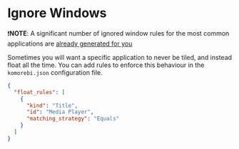 # Ignore Windows

❗️**NOTE**: A significant number of ignored window rules for the most common
applications are [already generated for
you](https://github.com/LGUG2Z/komorebi-application-specific-configuration)

Sometimes you will want a specific application to never be tiled, and instead
float all the time. You can add rules to enforce this behaviour in the
`komorebi.json` configuration file.

```json
{
  "float_rules": [
    {
      "kind": "Title",
      "id": "Media Player",
      "matching_strategy": "Equals"
    }
  ]
}
```
